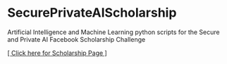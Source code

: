 # SecurePrivateAIScholarship
Artificial Intelligence and Machine Learning python scripts for the Secure and Private AI Facebook Scholarship Challenge

<a href="https://eu.udacity.com/facebook-AI-scholarship"> [ Click here for Scholarship Page ] </a>
